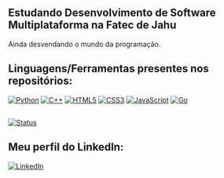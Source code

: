 
## Estudando Desenvolvimento de Software Multiplataforma na Fatec de Jahu
Ainda desvendando o mundo da programação.

## Linguagens/Ferramentas presentes nos repositórios: 
[![Python](https://img.shields.io/badge/Python-14354C?style=for-the-badge&logo=python&logoColor=white)](https://github.com/lucas-bardeli) 
[![C++](https://img.shields.io/badge/C%2B%2B-f34b7d?style=for-the-badge&logo=c%2B%2B&logoColor=white)](https://github.com/lucas-bardeli) 
[![HTML5](https://img.shields.io/badge/-HTML5-E34c26?style=for-the-badge&logo=html5&logoColor=white)](https://github.com/lucas-bardeli) 
[![CSS3](https://img.shields.io/badge/CSS3-663399?style=for-the-badge&logo=css3&logoColor=white)](https://github.com/lucas-bardeli)
[![JavaScript](https://img.shields.io/badge/JavaScript-F7DF1E?style=for-the-badge&logo=javascript&logoColor=black)](https://github.com/lucas-bardeli)
[![Go](https://img.shields.io/badge/Go-00ADD8?style=for-the-badge&logo=go&logoColor=white)](https://github.com/lucas-bardeli)

##
[![Status](https://github-readme-stats.vercel.app/api/top-langs/?username=lucas-bardeli&theme=github_dark&layout=donut-vertical&langs_count=10)](https://github.com/lucas-bardeli)

## Meu perfil do LinkedIn:
[![LinkedIn](https://img.shields.io/badge/-LinkedIn-0A66C2?style=for-the-badge&logo=Linkedin&logoColor=white&link=https://www.linkedin.com/in/lucas-bardeli%C3%A7o/)](https://www.linkedin.com/in/lucas-bardeli/)
